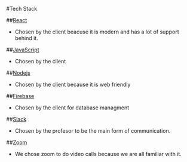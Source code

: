 #Tech Stack

##[React](https://reactjs.org)
* Chosen by the client beacuse it is modern and has a lot of support behind it.

##[JavaScript](https://www.javascript.com)
* Chosen by the client

##[Nodejs](https://nodejs.org/en/)
* Chosen by the client because it is web friendly

##[Firebase](https://firebase.google.com)
* Chosen by the client for database managment

##[Slack](https://slack.com)
* Chosen by the profesor to be the main form of communication.

##[Zoom](https://zoom.us)
* We chose zoom to do video calls because we are all familiar with it.

